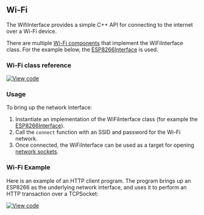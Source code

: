 ## Wi-Fi

The WifiInterface provides a simple C++ API for connecting to the internet over a Wi-Fi device.

There are multiple [Wi-Fi components](https://os.mbed.com/components/cat/wifi/) that implement the WiFiInterface class. For the example below,
the [ESP8266Interface](https://github.com/armmbed/esp8266-driver) is used.

### Wi-Fi class reference

[![View code](https://www.mbed.com/embed/?type=library)](https://os.mbed.com/docs/v5.4/mbed-os-api-doxy/class_wi_fi_interface.html)

### Usage

To bring up the network interface:

1. Instantiate an implementation of the WiFiInterface class (for example the [ESP8266Interface](https://github.com/armmbed/esp8266-driver)).
1. Call the `connect` function with an SSID and password for the Wi-Fi network.
1. Once connected, the WiFiInterface can be used as a target for opening [network sockets](/docs/v5.4/reference/network-socket-overview.html).

### Wi-Fi Example

Here is an example of an HTTP client program. The program brings up an ESP8266 as the underlying network interface, and uses it to perform an HTTP transaction over a TCPSocket:

[![View code](https://www.mbed.com/embed/?url=https://os.mbed.com/teams/mbed_example/code/TCPSocketWiFi_Example/)](https://os.mbed.com/teams/mbed_example/code/TCPSocketWiFi_Example/file/6a4e57edc2b2/main.cpp)
